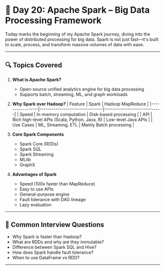 # 🚀 Day 20: Apache Spark – Big Data Processing Framework

Today marks the beginning of my Apache Spark journey, diving into the power of distributed processing for big data. Spark is not just fast—it's built to scale, process, and transform massive volumes of data with ease.

---

## 🔍 Topics Covered

1. **What is Apache Spark?**
   - Open-source unified analytics engine for big data processing
   - Supports batch, streaming, ML, and graph workloads

2. **Why Spark over Hadoop?**
   | Feature         | Spark                          | Hadoop MapReduce            |
   |-----------------|--------------------------------|-----------------------------|
   | Speed           | In-memory computation          | Disk-based processing       |
   | API             | Rich high-level APIs (Scala, Python, Java, R) | Low-level Java APIs |
   | Use Cases       | ML, Streaming, ETL             | Mainly Batch processing     |

3. **Core Spark Components**
   - Spark Core (RDDs)
   - Spark SQL
   - Spark Streaming
   - MLlib
   - GraphX

4. **Advantages of Spark**
   - Speed (100x faster than MapReduce)
   - Easy to use APIs
   - General-purpose engine
   - Fault tolerance with DAG lineage
   - Lazy evaluation

---

## 🧠 Common Interview Questions

- Why Spark is faster than Hadoop?
- What are RDDs and why are they immutable?
- Difference between Spark SQL and Hive?
- How does Spark handle fault tolerance?
- When to use DataFrame vs RDD?

---
